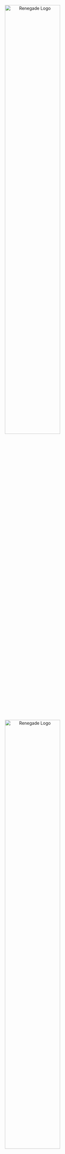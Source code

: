 <div align="center">
  <img
    alt="Renegade Logo"
    width="60%"
    src="./img/logo_light_contract.svg#gh-light-mode-only"
  />
  <img
    alt="Renegade Logo"
    width="60%"
    src="./img/logo_dark_contract.svg#gh-dark-mode-only"
  />
</div>

---

<div>
  <a href="https://twitter.com/renegade_fi" target="_blank">
    <img src="https://img.shields.io/twitter/follow/renegade_fi?style=social" />
  </a>
  <a href="https://discord.gg/renegade-fi" target="_blank">
    <img src="https://img.shields.io/discord/1032770899675463771?label=Join%20Discord&logo=discord&style=social" />
  </a>
</div>

This repository contains the [Arbitrum Stylus](https://arbitrum.io/stylus) code for Renegade's settlement layer. This includes managing the system-global state, verifying Plonk proofs, and emitting events that are consumed by the p2p network.

Please refer to our [whitepaper](https://www.renegade.fi/whitepaper.pdf) and [docs](https://docs.renegade.fi/) for an introduction the Renegade protocol as a whole, and see [here](./docs/specification.md) for a high-level specification of the contracts' functionality.

## Contract Development Setup

Given we are using Stylus, our contracts are written in Rust, and as such we use a combination of the Rust toolchain and a local Arbitrum Nitro devnet for development.

To set up your machine for Renegade contract development:

### Clone the repo
``` shell
git clone https://github.com/renegade-fi/renegade-contracts
```

### Install Rust toolchain

Make sure you have Rust toolchain installed, using e.g. [`rustup`](https://rustup.rs/).

You'll also need to have the nightly toolchain, the Rust standard library source, and the `wasm32-unknown-unknown` target (since Stylus contracts are compiled to WASM):

```shell
rustup toolchain install nightly
rustup component add rust-src --toolchain nightly
rustup target add wasm32-unknown-unknown
```

### Install the Stylus CLI

You'll need the Stylus CLI to deploy the Renegade contracts for the integrationt tests:

```shell
RUSTFLAGS="-C link-args=-rdynamic" cargo install --force cargo-stylus
```

### Install `wasm-opt`

We use [`wasm-opt`](https://github.com/brson/wasm-opt-rs) to optimize the compiled WASM binaries of our contracts. Install it by running:

```shell
cargo install wasm-opt --locked
```

### Set up the Arbitrum Nitro devnet

Our integration tests require a Stylus-compatible network to be accessible. The simplest way to do this is to run a devnet locally.

Follow the instructions [here](https://docs.arbitrum.io/stylus/how-tos/local-stylus-dev-node) to set up a local Arbitrum Nitro devnet capable of supporting Stylus contracts.

## Running unit tests

Some of our functionality, for example the [Plonk verifier](./contracts-core/src/verifier/mod.rs), is defined agnostically of running in the Stylus VM (this is not the case for other functionality, e.g. the [Merkle tree](./contracts-stylus/src/contracts/merkle.rs), which depends on accessing VM state). For such functionality, we have pure-Rust unit tests, which can be invoked using `cargo`:

```shell
# Unit-tests common utilities used both in the Stylus contracts and auxiliary tooling
cargo test -p contracts-common

# Unit-tests core contract logic defined agnostically of the Stylus VM
cargo test -p contracts-core
```

_Note: since the `contracts-stylus` crate is intended only to be compiled to WASM that runs in the Stylus VM, running a simple `cargo test` at the workspace root will error when it attempts to compile the `contracts-stylus` crate (by default targeting the native maching architecture)_

## Running integration tests

### Running the devnet

Our integration tests run against deployed Stylus contracts. You'll first need to run a local Arbitrum Nitro devnet, you can follow the instructions [here](https://docs.arbitrum.io/stylus/how-tos/local-stylus-dev-node) to do so.

_Note: It may take some time for the devnet to finish its setup if it's being initialized._

### Deploying the contracts

#### Using the `scripts` crate

Next, you'll need to deploy our contracts to it. This can be done by running the scripts defined in our `scripts` crate.

It's worth getting an overview of the `scripts` CLI functionality by running:

```shell
cargo run -p scripts -- -h
```

Which will show:

```shell
Usage: scripts --priv-key <PRIV_KEY> --rpc-url <RPC_URL> --deployments-path <DEPLOYMENTS_PATH> <COMMAND>

Commands:
  deploy-proxy   Deploy the Darkpool upgradeable proxy contract
  deploy-stylus  Deploy a Stylus contract
  upgrade        Upgrade the darkpool implementation
  gen-srs        Generate an SRS for proving/verification keys
  gen-vkeys      Generate verification keys for the system circuits
  help           Print this message or the help of the given subcommand(s)

Options:
  -p, --priv-key <PRIV_KEY>                  Private key of the deployer
  -r, --rpc-url <RPC_URL>                    Network RPC URL
  -d, --deployments-path <DEPLOYMENTS_PATH>  Path to a `deployments.json` file
  -h, --help
```

For interacting with the devnet, you can define the following shell variables:

```shell
# The private key of the predeployed, prefunded dev account on the devnet
PRIV_KEY=0xb6b15c8cb491557369f3c7d2c287b053eb229daa9c22138887752191c9520659

# The URL at which the devnet RPC endpoint is accessible by default
RPC_URL=http://localhost:8547

# The path at which deployed contract addresses will be saved.
# This can really be whatever you want, but `deployments.*.json` is conveniently git-ignored
DEPLOYMENTS_PATH=deployments.devnet.json
```

#### Generating a testing SRS

You'll need a structured reference string (SRS) for Plonk verification.

You can define the following shell variable for consistency:

```shell
# This can be any path, but `srs` is conveniently git-ignored
SRS_PATH=srs
```

which can be generated (note: **insecurely**, and only for testing) by running:

```shell
cargo run -p scripts -- -p $PRIV_KEY -r $RPC_URL -d $DEPLOYMENTS_PATH gen-srs -s $SRS_PATH -d <DEGREE>
```

A degree of `4096` is sufficient for `<DEGREE>`.

#### Deploying verification keys

Next, generate verification keys for the test circuits by running:

```shell
cargo run -p scripts -- -p $PRIV_KEY -r $RPC_URL -d $DEPLOYMENTS_PATH gen-vkeys -s $SRS_PATH -v contracts-stylus/vkeys/test -t
```

_Note: Be sure to use `contracts-stylus/vkeys/test` as the argument for the `-v` flag, indicating where the verification keys should be stored, as the verification keys contract expects to find them at this path._

Deploy the verification keys contract by running:

```shell
cargo run -p scripts -- -p $PRIV_KEY -r $RPC_URL -d $DEPLOYMENTS_PATH deploy-stylus -c test-vkeys
```

#### Deploying core contracts

The contracts comprising the core of the on-chain portion of the Renegade protocol are the darkpool, the verifier, and the Merkle tree.

Deploy them by running:

```shell
# Deploy the Merkle test contract
cargo run -p scripts -- -p $PRIV_KEY -r $RPC_URL -d $DEPLOYMENTS_PATH deploy-stylus -c merkle-test-contract

# Deploy the verifier contract
cargo run -p scripts -- -p $PRIV_KEY -r $RPC_URL -d $DEPLOYMENTS_PATH deploy-stylus -c verifier

# Deploy the darkpool test contract
cargo run -p scripts -- -p $PRIV_KEY -r $RPC_URL -d $DEPLOYMENTS_PATH deploy-stylus -c darkpool-test-contract
```

#### Deploying the proxy

The darkpool contract sits behind an upgradeable proxy, which must also be deployed. This is done by running:

```shell
cargo run -p scripts -- -p $PRIV_KEY -r $RPC_URL -d $DEPLOYMENTS_PATH deploy-proxy -o 0x3f1Eae7D46d88F08fc2F8ed27FCb2AB183EB2d0E -f <FEE>
```

_Note: The address `0x3f1Eae7D46d88F08fc2F8ed27FCb2AB183EB2d0E` is the address associated with the predeployed dev account, whose private key we've been using. The `<FEE>` parameter is the initial protocol fee to set in the darkpool contract, and is largely irrelevant for testing, so you can set it to anything (other than 0)._

#### Deploying auxiliary testing contracts

Some integration tests require auxiliary contracts to be deployed, either to unit-test some on-chain functionality (e.g. calling EVM precompiles from the Stylus VM), mock out other contracts to interact with (e.g. ERC-20s), or wrap contract functionality more expressively.

Deploy those contracts by running:

```shell
# Deploy the verifier test contract
cargo run -p scripts -- -p $PRIV_KEY -r $RPC_URL -d $DEPLOYMENTS_PATH deploy-stylus -c verifier-test-contract

# Deploy the dummy ERC-20 contract
cargo run -p scripts -- -p $PRIV_KEY -r $RPC_URL -d $DEPLOYMENTS_PATH deploy-stylus -c dummy-erc20

# Deploy the dummy upgrade target contract
cargo run -p scripts -- -p $PRIV_KEY -r $RPC_URL -d $DEPLOYMENTS_PATH deploy-stylus -c dummy-upgrade-target

# Deploy the precompiles testing contract
cargo run -p scripts -- -p $PRIV_KEY -r $RPC_URL -d $DEPLOYMENTS_PATH deploy-stylus -c precompile-test-contract
```

### Running tests

You can get an overview of the integration testing suite by running:

```shell
cargo run -p integration -- -h
```

Which will show:

```shell
CLI tool for running integration tests against a running devnet node

Usage: integration [OPTIONS] --test <TEST> --deployments-file <DEPLOYMENTS_FILE> --srs-file <SRS_FILE>

Options:
  -t, --test <TEST>
          Test to run [possible values: ec-add, ec-mul, ec-pairing, ec-recover, nullifier-set, merkle, verifier, upgradeable, impl-setters, initializable, ownable, pausable, external-transfer, new-wallet, update-wallet, process-match-settle]
  -d, --deployments-file <DEPLOYMENTS_FILE>
          Path to file containing contract deployment info
  -s, --srs-file <SRS_FILE>
          Path to file containing SRS
  -p, --priv-key <PRIV_KEY>
          Devnet private key, defaults to default Nitro devnet private key [default: 0xb6b15c8cb491557369f3c7d2c287b053eb229daa9c22138887752191c9520659]
  -r, --rpc-url <RPC_URL>
          Devnet RPC URL, defaults to default Nitro devnet private key [default: http://localhost:8547]
  -h, --help
          Print help (see more with '--help')
```

As you can see, `<PRIV_KEY>` and `<RPC_URL>` have their defaults set to the expected devnet values, so the `-p` and `-r` flags can be omitted.

You should use the same `$SRS_PATH` and `$DEPLOYMENTS_PATH` that you used when deploying the contracts.

From there, you can run any of the tests enumerated above by running:

```shell
cargo run -p integration -- -t <TEST> -s $SRS_PATH -d $DEPLOYMENTS_PATH
```

